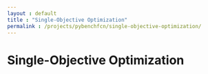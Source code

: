 ```yaml
---
layout : default
title : "Single-Objective Optimization"
permalink : /projects/pybenchfcn/single-objective-optimization/
---
```


# Single-Objective Optimization
